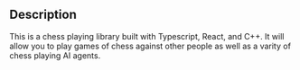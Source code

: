 ## Description
This is a chess playing library built with Typescript, React, and C++. It will allow you to play games of chess against other people as well as a varity of chess playing AI agents.
